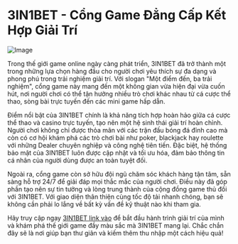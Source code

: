 # 3IN1BET - Cổng Game Đẳng Cấp Kết Hợp Giải Trí

![Image](https://github.com/user-attachments/assets/bd51ea9f-0666-407b-a7a7-98ead6de688c)

Trong thế giới game online ngày càng phát triển, 3IN1BET đã trở thành một trong những lựa chọn hàng đầu cho người chơi yêu thích sự đa dạng và phong phú trong trải nghiệm giải trí. Với slogan "Một điểm đến, ba trải nghiệm", cổng game này mang đến một không gian vừa hiện đại vừa cuốn hút, nơi người chơi có thể tận hưởng nhiều trò chơi khác nhau từ cá cược thể thao, sòng bài trực tuyến đến các mini game hấp dẫn.

Điểm nổi bật của 3IN1BET chính là khả năng tích hợp hoàn hảo giữa cá cược thể thao và casino trực tuyến, tạo nên một hệ sinh thái giải trí hoàn chỉnh. Người chơi không chỉ được thỏa mãn với các trận đấu bóng đá đỉnh cao mà còn có cơ hội khám phá các trò chơi bài như poker, blackjack hay roulette với những Dealer chuyên nghiệp và công nghệ tiên tiến. Đặc biệt, hệ thống bảo mật của 3IN1BET luôn được cập nhật và tối ưu hóa, đảm bảo thông tin cá nhân của người dùng được an toàn tuyệt đối.

Ngoài ra, cổng game còn sở hữu đội ngũ chăm sóc khách hàng tận tâm, sẵn sàng hỗ trợ 24/7 để giải đáp mọi thắc mắc của người chơi. Điều này đã góp phần tạo nên sự tin tưởng và lòng trung thành của cộng đồng game thủ đối với 3IN1BET. Với giao diện thân thiện cùng tốc độ tải nhanh chóng, bạn sẽ không cần phải lo lắng về bất kỳ vấn đề kỹ thuật nào khi tham gia.

Hãy truy cập ngay [3IN1BET link vào](#) để bắt đầu hành trình giải trí của mình và khám phá thế giới game đầy màu sắc mà 3IN1BET mang lại. Chắc chắn đây sẽ là nơi giúp bạn thư giãn và kiếm thêm thu nhập một cách hiệu quả!